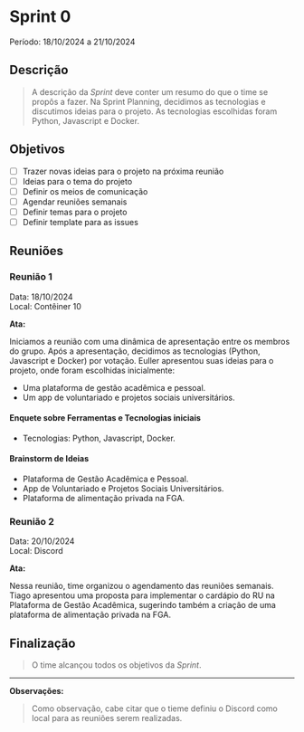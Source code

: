 # Sprint 0
Período: 18/10/2024 a 21/10/2024

## Descrição
> A descrição da _Sprint_ deve conter um resumo do que o time se propôs a fazer. Na Sprint Planning, decidimos as tecnologias e discutimos ideias para o projeto. As tecnologias escolhidas foram Python, Javascript e Docker.

## Objetivos
- [ ] Trazer novas ideias para o projeto na próxima reunião
- [ ] Ideias para o tema do projeto
- [ ] Definir os meios de comunicação
- [ ] Agendar reuniões semanais
- [ ] Definir temas para o projeto
- [ ] Definir template para as issues

## Reuniões
### Reunião 1
Data: 18/10/2024  
Local: Contêiner 10

**Ata:**

 Iniciamos a reunião com uma dinâmica de apresentação entre os membros do grupo. Após a apresentação, decidimos as tecnologias (Python, Javascript e Docker) por votação.
 Euller apresentou suas ideias para o projeto, onde foram escolhidas inicialmente:
  - Uma plataforma de gestão acadêmica e pessoal.
  - Um app de voluntariado e projetos sociais universitários.

#### Enquete sobre Ferramentas e Tecnologias iniciais
- Tecnologias: Python, Javascript, Docker.

#### Brainstorm de Ideias
- Plataforma de Gestão Acadêmica e Pessoal.
- App de Voluntariado e Projetos Sociais Universitários.
- Plataforma de alimentação privada na FGA.

### Reunião 2
Data: 20/10/2024  
Local: Discord

**Ata:**

Nessa reunião, time organizou o agendamento das reuniões semanais. Tiago apresentou uma proposta para implementar o cardápio do RU na Plataforma de Gestão Acadêmica, sugerindo também a criação de uma plataforma de alimentação privada na FGA.

## Finalização
> O time alcançou todos os objetivos da _Sprint_.

---

**Observações:**
>Como observação, cabe citar que o tieme definiu o Discord como local para as reuniões serem realizadas.
